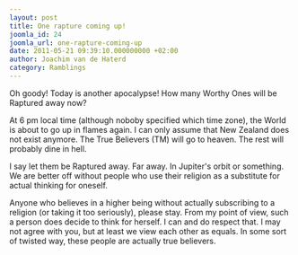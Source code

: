 ```yaml
---
layout: post
title: One rapture coming up!
joomla_id: 24
joomla_url: one-rapture-coming-up
date: 2011-05-21 09:39:10.000000000 +02:00
author: Joachim van de Haterd
category: Ramblings
---
```

Oh goody! Today is another apocalypse! How many Worthy Ones will be Raptured away now?

At 6 pm local time (although noboby specified which time zone), the World is about to go up in flames again. I can only assume that New Zealand does not exist anymore. The True Believers (TM) will go to heaven. The rest will probably dine in hell.

I say let them be Raptured away. Far away. In Jupiter's orbit or something. We are better off without people who use their religion as a substitute for actual thinking for oneself.

Anyone who believes in a higher being without actually subscribing to a religion (or taking it too seriously), please stay. From my point of view, such a person does decide to think for herself. I can and do respect that. I may not agree with you, but at least we view each other as equals. In some sort of twisted way, these people are actually true believers.
